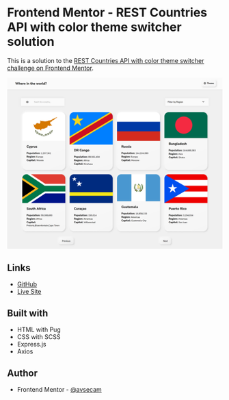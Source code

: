 # Frontend Mentor - REST Countries API with color theme switcher solution

This is a solution to the [REST Countries API with color theme switcher challenge on Frontend Mentor](https://www.frontendmentor.io/challenges/rest-countries-api-with-color-theme-switcher-5cacc469fec04111f7b848ca).

![](./screenshot.png)

## Links

- [GitHub](https://github.com/avsecam/FM-CountriesAPI)
- [Live Site](https://fm-countries.onrender.com/)

## Built with

- HTML with Pug
- CSS with SCSS
- Express.js
- Axios

## Author

- Frontend Mentor - [@avsecam](https://www.frontendmentor.io/profile/avsecam)
